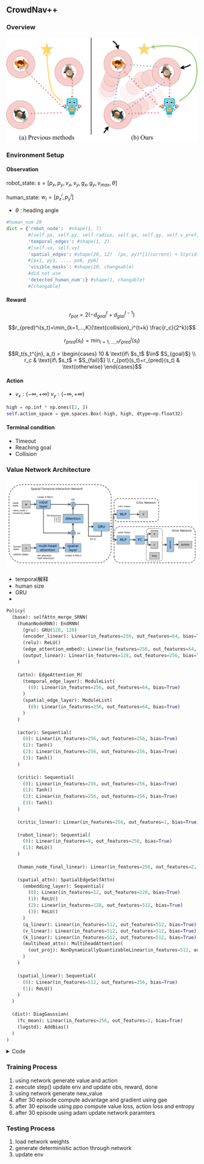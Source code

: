 ## CrowdNav++

### Overview

![](Images/open.png)

### Environment Setup

#### Observation

robot_state:        $s = [p_x, p_y, v_x, v_y, g_x, g_y, v_{max}, \theta]$

human_state:   $w_i = [p_x^i, p_y^i]$

- $\theta$ : heading angle

```python
#human_num 20
dict = {'robot_node':  #shape(1, 7)
        #[self.px, self.py, self.radius, self.gx, self.gy, self.v_pref, self.theta]
        'temporal_edges': #shape(1, 2)
        #[self.vx, self.vy]
        'spatial_edges': #shape(20, 12)  (px, py)*[1(current) + 5(pridict)]
        #[px1, py1, ..., px6, py6]
        'visible_masks': #shape(20, changeable)
        #did not use
        'detected_human_num':} #shape(1, changable)
        #[changable]
```

#### Reward

$$r_{pot} = 2(-d_{goal}^t+d_{gial}^{t-1})$$

$$r_{pred}^i(s_t)=\min_{k=1,...,K}(\text{collision}_i^{t+k} \frac{r_c}{2^k})$$

$$r_{pred}(s_t)=\min_{i=1,...,n}r_{pred}^i(s_t)$$

```math
R_t(s_t^{jn}, a_t) = \begin{cases} 10 & \text{if\ $s_t$ $\in$ $S_{goal}$}  \\ r_c & \text{if\ $s_t$ = $S_{fail}$} \\ r_{pot}(s_t)+r_{pred}(s_t) & \text{otherwise} \end{cases}
```

<!--

$$R_t(s_t^{jn}, a_t) = \begin{cases} 10 & \text{if\ $s_t$ $\in$ $S_{goal}$}  \\ r_c & \text{if\ $s_t$ = $S_{fail}$} \\ r_{pot}(s_t)+r_{pred}(s_t) & \text{otherwise} \end{cases}$$

-->

#### Action

- $v_x: (-\infty,+\infty) \ v_y: (-\infty,+\infty)$

```python
high = np.inf * np.ones([2, ])
self.action_space = gym.spaces.Box(-high, high, dtype=np.float32)
```

#### Terminal condition

- Timeout
- Reaching goal
- Collision

### Value Network Architecture

![](Images/network_structure.png)

- temporal解释
- human size
- GRU
- 

```python
Policy(
  (base): selfAttn_merge_SRNN(
    (humanNodeRNN): EndRNN(
      (gru): GRU(128, 128)
      (encoder_linear): Linear(in_features=256, out_features=64, bias=True)
      (relu): ReLU()
      (edge_attention_embed): Linear(in_features=256, out_features=64, bias=True)
      (output_linear): Linear(in_features=128, out_features=256, bias=True)
    )
      
    (attn): EdgeAttention_M(
      (temporal_edge_layer): ModuleList(
        (0): Linear(in_features=256, out_features=64, bias=True)
      )
      (spatial_edge_layer): ModuleList(
        (0): Linear(in_features=256, out_features=64, bias=True)
      )
    )
      
    (actor): Sequential(
      (0): Linear(in_features=256, out_features=256, bias=True)
      (1): Tanh()
      (2): Linear(in_features=256, out_features=256, bias=True)
      (3): Tanh()
    )
      
    (critic): Sequential(
      (0): Linear(in_features=256, out_features=256, bias=True)
      (1): Tanh()
      (2): Linear(in_features=256, out_features=256, bias=True)
      (3): Tanh()
    )
    
    (critic_linear): Linear(in_features=256, out_features=1, bias=True)
    
    (robot_linear): Sequential(
      (0): Linear(in_features=9, out_features=256, bias=True)
      (1): ReLU()
    )
    
    (human_node_final_linear): Linear(in_features=256, out_features=2, bias=True)
    
    (spatial_attn): SpatialEdgeSelfAttn(
      (embedding_layer): Sequential(
        (0): Linear(in_features=12, out_features=128, bias=True)
        (1): ReLU()
        (2): Linear(in_features=128, out_features=512, bias=True)
        (3): ReLU()
      )
      (q_linear): Linear(in_features=512, out_features=512, bias=True)
      (v_linear): Linear(in_features=512, out_features=512, bias=True)
      (k_linear): Linear(in_features=512, out_features=512, bias=True)
      (multihead_attn): MultiheadAttention(
        (out_proj): NonDynamicallyQuantizableLinear(in_features=512, out_features=512, bias=True)
      )
    )
      
    (spatial_linear): Sequential(
      (0): Linear(in_features=512, out_features=256, bias=True)
      (1): ReLU()
    )
  )
  
  (dist): DiagGaussian(
    (fc_mean): Linear(in_features=256, out_features=2, bias=True)
    (logstd): AddBias()
  )
)
```

<details>
  <summary>Code</summary>

```python
appending
```

</details>

### Training Process

1. using network generate value and action
2. execute step() update env and update obs, reward, done
3. using network generate new_value
4. after 30 episode compute advantage and gradient using gae
5.  after 30 episode using ppo compute value loss, action loss and entropy
6.  after 30 episode using adam update network paramters

### Testing Process

1. load network weights
2. generate deterministic action through network
3. update env

<!--

**utils for html showing**

```markdown
<details>
  <summary>Code</summary>

</details>
```

-->
